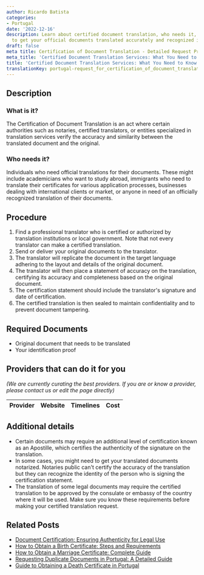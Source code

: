 ```yaml
---
author: Ricardo Batista
categories:
- Portugal
date: '2022-12-16'
description: Learn about certified document translation, who needs it, and the procedure
  to get your official documents translated accurately and recognized internationally.
draft: false
meta title: Certification of Document Translation - Detailed Request Procedure
meta_title: 'Certified Document Translation Services: What You Need to Know'
title: 'Certified Document Translation Services: What You Need to Know'
translationKey: portugal-request_for_certification_of_document_translation
---
```


## Description
### What is it?
The Certification of Document Translation is an act where certain authorities such as notaries, certified translators, or entities specialized in translation services verify the accuracy and similarity between the translated document and the original.

### Who needs it?
Individuals who need official translations for their documents. These might include academicians who want to study abroad, immigrants who need to translate their certificates for various application processes, businesses dealing with international clients or market, or anyone in need of an officially recognized translation of their documents.

## Procedure
1. Find a professional translator who is certified or authorized by translation institutions or local government. Note that not every translator can make a certified translation.
2. Send or deliver your original documents to the translator.
3. The translator will replicate the document in the target language adhering to the layout and details of the original document.
4. The translator will then place a statement of accuracy on the translation, certifying its accuracy and completeness based on the original document.
5. The certification statement should include the translator's signature and date of certification.
6. The certified translation is then sealed to maintain confidentiality and to prevent document tampering.

## Required Documents
- Original document that needs to be translated
- Your identification proof

## Providers that can do it for you

_(We are currently curating the best providers. If you are or know a provider, please contact us or edit the page directly)_

| Provider        |     Website     |     Timelines    |       Cost      |
| :-------------: | :-------------: |  :-------------: | :-------------: |

## Additional details
- Certain documents may require an additional level of certification known as an Apostille, which certifies the authenticity of the signature on the translation.
- In some cases, you might need to get your translated documents notarized. Notaries public can't certify the accuracy of the translation but they can recognize the identity of the person who is signing the certification statement.
- The translation of some legal documents may require the certified translation to be approved by the consulate or embassy of the country where it will be used. Make sure you know these requirements before making your certified translation request.


## Related Posts

- [Document Certification: Ensuring Authenticity for Legal Use](https://tramitit.com/guides/portugal/request_for_document_certification/)
- [How to Obtain a Birth Certificate: Steps and Requirements](https://tramitit.com/guides/portugal/request_for_birth_certificate/)
- [How to Obtain a Marriage Certificate: Complete Guide](https://tramitit.com/guides/portugal/request_for_marriage_certificate/)
- [Requesting Duplicate Documents in Portugal: A Detailed Guide](https://tramitit.com/guides/portugal/request_for_duplicate_documents/)
- [Guide to Obtaining a Death Certificate in Portugal](https://tramitit.com/guides/portugal/request_for_death_certificate/)